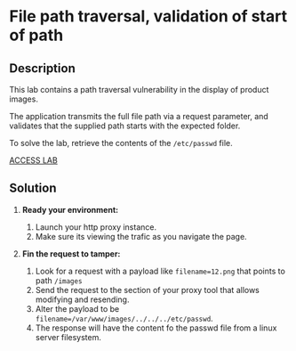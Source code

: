 # File path traversal, validation of start of path

## Description

This lab contains a path traversal vulnerability in the display of product images.

The application transmits the full file path via a request parameter, and validates that the supplied path starts with the expected folder.

To solve the lab, retrieve the contents of the ```/etc/passwd``` file.

[ACCESS LAB](<https://portswigger.net/web-security/learning-paths/path-traversal/common-obstacles-to-exploiting-path-traversal-vulnerabilities/file-path-traversal/lab-validate-start-of-path#>)

## Solution

1. __Ready your environment:__

    1. Launch your http proxy instance.
    1. Make sure its viewing the trafic as you navigate the page.

1. __Fin the request to tamper:__

    1. Look for a request with a payload like ```filename=12.png``` that points to path ```/images```
    1. Send the request to the section of your proxy tool that allows modifying and resending.
    1. Alter the payload to be ```filename=/var/www/images/../../../etc/passwd```.
    1. The response will have the content fo the passwd file from a linux server filesystem.
